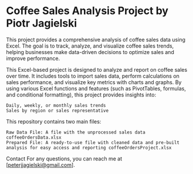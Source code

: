 # Coffee Sales Analysis Project by Piotr Jagielski

This project provides a comprehensive analysis of coffee sales data using Excel. The goal is to track, analyze, and visualize coffee sales trends, helping businesses make data-driven decisions to optimize sales and improve performance.

This Excel-based project is designed to analyze and report on coffee sales over time. It includes tools to import sales data, perform calculations on sales performance, and visualize key metrics with charts and graphs. By using various Excel functions and features (such as PivotTables, formulas, and conditional formatting), this project provides insights into:

    Daily, weekly, or monthly sales trends
    Sales by region or sales representative

This repository contains two main files:

    Raw Data File: A file with the unprocessed sales data coffeeOrdersData.xlsx
    Prepared File: A ready-to-use file with cleaned data and pre-built analysis for easy access and reporting coffeeOrdersProject.xlsx
    
Contact
For any questions, you can reach me at [peterjjagielski@gmail.com].
